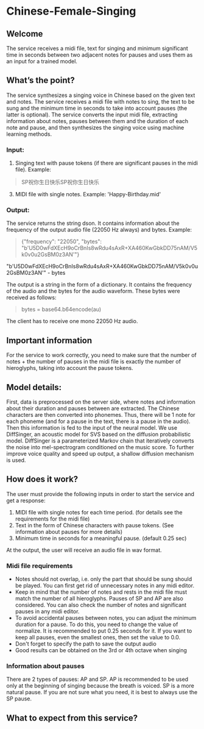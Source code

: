 # Chinese-Female-Singing

## Welcome
The service receives a midi file, text for singing and minimum significant time in seconds between two adjacent notes for pauses and uses them as an input for a trained model.

## What’s the point?
The service synthesizes a singing voice in Chinese based on the given text and notes. The service receives a midi file with notes to sing, the text to be sung and the minimum time in seconds to take into account pauses (the latter is optional). The service converts the input midi file, extracting information about notes, pauses between them and the duration of each note and pause, and then synthesizes the singing voice using machine learning methods.

### Input:

1. Singing text with pause tokens (if there are significant pauses in the midi file). Example: 

> SP祝你生日快乐SP祝你生日快乐

3. MIDI file with single notes. Example: 'Happy-Birthday.mid'

### Output:

The service returns the string dson. It contains information about the frequency of the output audio file (22050 Hz always) and bytes.
Example: 

> {"frequency": "22050", "bytes": "b'U5D0wFdXEcH9oCrBnIs8wRdu4sAxR+XA460KwGbkDD75nAM/V5k0v0u2GsBM0z3AN'"}

"b'U5D0wFdXEcH9oCrBnIs8wRdu4sAxR+XA460KwGbkDD75nAM/V5k0v0u2GsBM0z3AN'" - bytes
 
The output is a string in the form of a dictionary. It contains the frequency of the audio and the bytes for the audio waveform.
These bytes were received as follows:

> bytes = base64.b64encode(au)

The client has to receive one mono 22050 Hz audio.

## Important information

For the service to work correctly, you need to make sure that the number of notes + the number of pauses in the midi file is exactly the number of hieroglyphs, taking into account the pause tokens.

## Model details:

First, data is preprocessed on the server side, where notes and information about their duration and pauses between are extracted. The Chinese characters are then converted into phonemes. Thus, there will be 1 note for each phoneme (and for a pause in the text, there is a pause in the audio). Then this information is fed to the input of the neural model. We use DiffSinger, an acoustic model for SVS based on the diffusion probabilistic model. DiffSinger is a parameterized Markov chain that iteratively converts the noise into mel-spectrogram conditioned on the music score. To further improve voice quality and speed up output, a shallow diffusion mechanism is used.

## How does it work?
The user must provide the following inputs in order to start the service and get a response:

1. MIDI file with single notes for each time period. (for details see the requirements for the midi file)
2. Text in the form of Chinese characters with pause tokens. (See information about pauses for more details)
3. Minimum time in seconds for a meaningful pause. (default 0.25 sec)

At the output, the user will receive an audio file in wav format.
### Midi file requirements

* Notes should not overlap, i.e. only the part that should be sung should be played. You can first get rid of unnecessary notes in any midi editor.
* Keep in mind that the number of notes and rests in the midi file must match the number of all hieroglyphs. Pauses of SP and AP are also considered. You can also check the number of notes and significant pauses in any midi editor.
* To avoid accidental pauses between notes, you can adjust the minimum duration for a pause. To do this, you need to change the value of normalize. It is recommended to put 0.25 seconds for it. If you want to keep all pauses, even the smallest ones, then set the value to 0.0.
* Don't forget to specify the path to save the output audio
* Good results can be obtained on the 3rd or 4th octave when singing

### Information about pauses

There are 2 types of pauses: AP and SP. AP is recommended to be used only at the beginning of singing because the breath is voiced. SP is a more natural pause. If you are not sure what you need, it is best to always use the SP pause.

## What to expect from this service?
